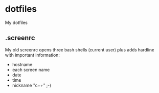 # dotfiles
My dotfiles

## .screenrc 

My old screenrc opens three bash shells (current user) plus adds hardline with important information:
* hostname
* each screen name 
* date
* time
* nickname "c++" ;-)
